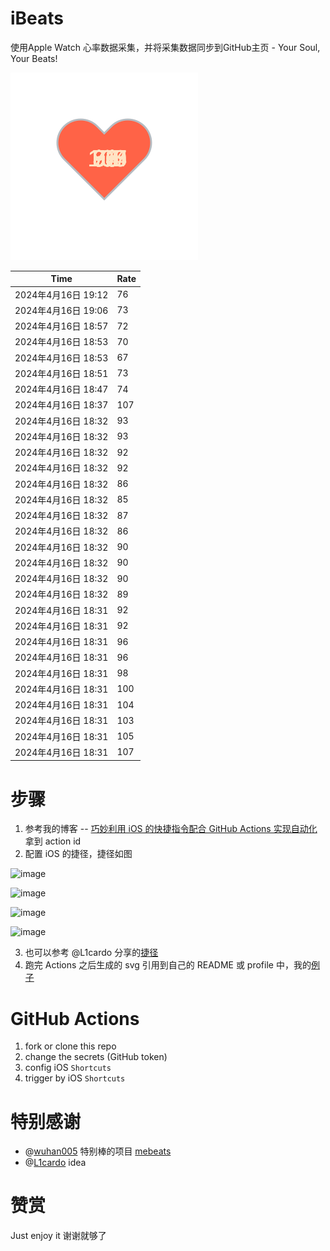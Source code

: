 # iBeats
使用Apple Watch 心率数据采集，并将采集数据同步到GitHub主页 - Your Soul, Your Beats!

![](./files/heart.svg)

<!--START_SECTION:my_heart_rate-->
| Time | Rate | 
 | ---- | ---- | 
| 2024年4月16日 19:12 | 76 |
| 2024年4月16日 19:06 | 73 |
| 2024年4月16日 18:57 | 72 |
| 2024年4月16日 18:53 | 70 |
| 2024年4月16日 18:53 | 67 |
| 2024年4月16日 18:51 | 73 |
| 2024年4月16日 18:47 | 74 |
| 2024年4月16日 18:37 | 107 |
| 2024年4月16日 18:32 | 93 |
| 2024年4月16日 18:32 | 93 |
| 2024年4月16日 18:32 | 92 |
| 2024年4月16日 18:32 | 92 |
| 2024年4月16日 18:32 | 86 |
| 2024年4月16日 18:32 | 85 |
| 2024年4月16日 18:32 | 87 |
| 2024年4月16日 18:32 | 86 |
| 2024年4月16日 18:32 | 90 |
| 2024年4月16日 18:32 | 90 |
| 2024年4月16日 18:32 | 90 |
| 2024年4月16日 18:32 | 89 |
| 2024年4月16日 18:31 | 92 |
| 2024年4月16日 18:31 | 92 |
| 2024年4月16日 18:31 | 96 |
| 2024年4月16日 18:31 | 96 |
| 2024年4月16日 18:31 | 98 |
| 2024年4月16日 18:31 | 100 |
| 2024年4月16日 18:31 | 104 |
| 2024年4月16日 18:31 | 103 |
| 2024年4月16日 18:31 | 105 |
| 2024年4月16日 18:31 | 107 |

<!--END_SECTION:my_heart_rate-->

# 步骤
1. 参考我的博客 -- [巧妙利用 iOS 的快捷指令配合 GitHub Actions 实现自动化](https://github.com/yihong0618/gitblog/issues/198) 拿到 action id
2. 配置 iOS 的捷径，捷径如图

![image](https://user-images.githubusercontent.com/15976103/122154218-0db0b480-ce97-11eb-93bb-5aec07c558dc.png)

![image](https://user-images.githubusercontent.com/15976103/122154236-186b4980-ce97-11eb-8e4b-70551a0391ae.png)

![image](https://user-images.githubusercontent.com/15976103/122154268-2d47dd00-ce97-11eb-902e-3acf292265a9.png)

![image](https://user-images.githubusercontent.com/15976103/122174055-fa144680-ceb4-11eb-9be2-3eb83cd516f7.png)

3. 也可以参考 @L1cardo 分享的[捷径](https://www.icloud.com/shortcuts/6ab6047b459c41ad822ad6b94b1c03d4)
4. 跑完 Actions 之后生成的 svg 引用到自己的 README 或 profile 中，我的[例子](https://github.com/yihong0618) 

# GitHub Actions

1. fork or clone this repo
2. change the secrets (GitHub token)
3. config iOS `Shortcuts` 
4. trigger by iOS `Shortcuts`

# 特别感谢
- @[wuhan005](https://github.com/wuhan005) 特别棒的项目 [mebeats](https://github.com/wuhan005/mebeats)
- @[L1cardo](https://github.com/L1cardo) idea

# 赞赏
Just enjoy it
谢谢就够了
